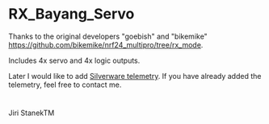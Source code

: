 # RX_Bayang_Servo
Thanks to the original developers "goebish" and "bikemike" https://github.com/bikemike/nrf24_multipro/tree/rx_mode.

Includes 4x servo and 4x logic outputs.

Later I would like to add [Silverware telemetry](https://github.com/silver13/BoldClash-BWHOOP-B-03).
If you have already added the telemetry, feel free to contact me.
#
Jiri StanekTM
